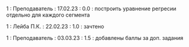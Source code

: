 1 : Преподаватель : 17.02.23 : 0.0 : построить уравнение регресии отдельно для каждого сегмента

1 : Лейба П.К. : 22.02.23 : 1.0 : зачтено

1 : Преподаватель : 03.03.23 : 1.5 : добавлены баллы за доп. задания
